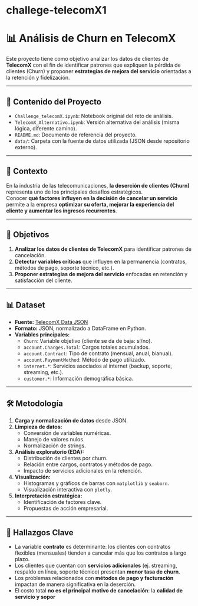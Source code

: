 # challege-telecomX1
# 📊 Análisis de Churn en TelecomX

Este proyecto tiene como objetivo analizar los datos de clientes de **TelecomX** con el fin de identificar patrones que expliquen la pérdida de clientes (Churn) y proponer **estrategias de mejora del servicio** orientadas a la retención y fidelización.

---

## 📂 Contenido del Proyecto

- `Challenge_telecomX.ipynb`: Notebook original del reto de análisis.
- `TelecomX_Alternativo.ipynb`: Versión alternativa del análisis (misma lógica, diferente camino).
- `README.md`: Documento de referencia del proyecto.
- `data/`: Carpeta con la fuente de datos utilizada (JSON desde repositorio externo).

---

## 📌 Contexto

En la industria de las telecomunicaciones, **la deserción de clientes (Churn)** representa uno de los principales desafíos estratégicos.  
Conocer **qué factores influyen en la decisión de cancelar un servicio** permite a la empresa **optimizar su oferta, mejorar la experiencia del cliente y aumentar los ingresos recurrentes**.

---

## 🎯 Objetivos

1. **Analizar los datos de clientes de TelecomX** para identificar patrones de cancelación.  
2. **Detectar variables críticas** que influyen en la permanencia (contratos, métodos de pago, soporte técnico, etc.).  
3. **Proponer estrategias de mejora del servicio** enfocadas en retención y satisfacción del cliente.  

---

## 📊 Dataset

- **Fuente:** [TelecomX Data JSON](https://raw.githubusercontent.com/ingridcristh/challenge2-data-science-LATAM/refs/heads/main/TelecomX_Data.json)  
- **Formato:** JSON, normalizado a DataFrame en Python.  
- **Variables principales:**
  - `Churn`: Variable objetivo (cliente se da de baja: sí/no).  
  - `account.Charges.Total`: Cargos totales acumulados.  
  - `account.Contract`: Tipo de contrato (mensual, anual, bianual).  
  - `account.PaymentMethod`: Método de pago utilizado.  
  - `internet.*`: Servicios asociados al internet (backup, soporte, streaming, etc.).  
  - `customer.*`: Información demográfica básica.  

---

## 🛠️ Metodología

1. **Carga y normalización de datos** desde JSON.  
2. **Limpieza de datos:**
   - Conversión de variables numéricas.  
   - Manejo de valores nulos.  
   - Normalización de strings.  
3. **Análisis exploratorio (EDA):**
   - Distribución de clientes por churn.  
   - Relación entre cargos, contratos y métodos de pago.  
   - Impacto de servicios adicionales en la retención.  
4. **Visualización:**
   - Histogramas y gráficos de barras con `matplotlib` y `seaborn`.  
   - Visualización interactiva con `plotly`.  
5. **Interpretación estratégica:**
   - Identificación de factores clave.  
   - Propuestas de acción empresarial.  

---

## 🔎 Hallazgos Clave

- La variable **contrato** es determinante: los clientes con contratos flexibles (mensuales) tienden a cancelar más que los contratos a largo plazo.  
- Los clientes que cuentan con **servicios adicionales** (ej. streaming, respaldo en línea, soporte técnico) presentan **menor tasa de churn**.  
- Los problemas relacionados con **métodos de pago y facturación** impactan de manera significativa en la deserción.  
- El costo total **no es el principal motivo de cancelación**: la **calidad de servicio y sopor**

